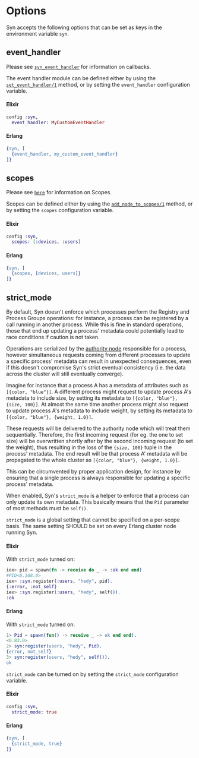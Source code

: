 # Options
Syn accepts the following options that can be set as keys in the environment variable `syn`.

## event_handler
Please see [`syn_event_handler`](syn_event_handler.html) for information on callbacks.

The event handler module can be defined either by using the [`set_event_handler/1`](syn.html#set_event_handler/1) method, or
by setting the `event_handler` configuration variable.

#### Elixir

```elixir
config :syn,
  event_handler: MyCustomEventHandler
```

#### Erlang

```erlang
{syn, [
  {event_handler, my_custom_event_handler}
]}
```

## scopes
Please see [`here`](syn.html) for information on Scopes.

Scopes can be defined either by using the [`add_node_to_scopes/1`](syn.html#add_node_to_scopes/1) method, or
by setting the `scopes` configuration variable.

#### Elixir

```elixir
config :syn,
  scopes: [:devices, :users]
```

#### Erlang

```erlang
{syn, [
  {scopes, [devices, users]}
]}
```

## strict_mode
By default, Syn doesn't enforce which processes perform the Registry and Process Groups operations:
for instance, a process can be registered by a call running in another process.
While this is fine in standard operations, those that end up updating a process' metadata could potentially
lead to race conditions if caution is not taken.

Operations are serialized by the [authority node](internals.html#node-authority) responsible for a process, however
simultaneous requests coming from different processes to update a specific process' metadata can result
in unexpected consequences, even if this doesn't compromise Syn's strict eventual consistency
(i.e. the data across the cluster will still eventually converge).

Imagine for instance that a process A has a metadata of attributes such as `[{color, "blue"}]`. A different process
might request to update process A's metadata to include size, by setting its metadata to `[{color, "blue"}, {size, 100}]`.
At almost the same time another process might also request to update process A's metadata to include weight, by setting
its metadata to `[{color, "blue"}, {weight, 1.0}]`.

These requests will be delivered to the authority node which will treat them sequentially.
Therefore, the first incoming request (for eg. the one to set size) will be overwritten shortly after
by the second incoming request (to set the weight), thus resulting in the loss of the `{size, 100}` tuple
in the process' metadata.  The end result will be that process A' metadata will be propagated to the whole cluster as
`[{color, "blue"}, {weight, 1.0}]`.

This can be circumvented by proper application design, for instance by ensuring that a single process
is always responsible for updating a specific process' metadata.

When enabled, Syn's `strict_mode` is a helper to enforce that a process can only update its own metadata.
This basically means that the `Pid` parameter of most methods must be `self()`.

`strict_mode` is a global setting that cannot be specified on a per-scope basis. The same setting SHOULD be set
on every Erlang cluster node running Syn.

#### Elixir
With `strict_mode` turned on:

```elixir
iex> pid = spawn(fn -> receive do _ -> :ok end end)
#PID<0.108.0>
iex> :syn.register(:users, "hedy", pid).
{:error, :not_self}
iex> :syn.register(:users, "hedy", self()).
:ok
```

#### Erlang
With `strict_mode` turned on:

```erlang
1> Pid = spawn(fun() -> receive _ -> ok end end).
<0.83.0>
2> syn:register(users, "hedy", Pid).
{error, not_self}
3> syn:register(users, "hedy", self()).
ok
```

`strict_mode` can be turned on by setting the `strict_mode` configuration variable.

#### Elixir
```elixir
config :syn,
  strict_mode: true
```

#### Erlang
```erlang
{syn, [
  {strict_mode, true}
]}
```
